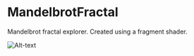 # MandelbrotFractal
Mandelbrot fractal explorer. Created using a fragment shader.

![Alt-text](Screenshots/ZoomIn.gif?raw=true)
